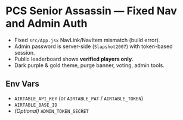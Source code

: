 
# PCS Senior Assassin — Fixed Nav and Admin Auth

- Fixed `src/App.jsx` NavLink/NavItem mismatch (build error).
- Admin password is server-side (`Slapshot2007`) with token-based session.
- Public leaderboard shows **verified players only**.
- Dark purple & gold theme, purge banner, voting, admin tools.

## Env Vars
- `AIRTABLE_API_KEY` (or `AIRTABLE_PAT` / `AIRTABLE_TOKEN`)
- `AIRTABLE_BASE_ID`
- *(Optional)* `ADMIN_TOKEN_SECRET`

